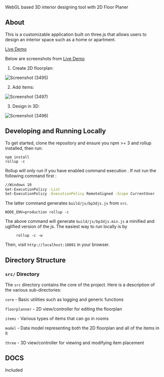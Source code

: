 WebGL based 3D interior designing tool with 2D Floor Planer
## About
This is a customizable application built on three.js that allows users to design an interior space such as a home or apartment.

[Live Demo](http://amitukind.com/projects/architect3d/)




 Below are screenshots from  [Live Demo](http://amitukind.com/projects/architect3d/)

1) Create 2D floorplan:
   
![Screenshot (3495)](https://github.com/animesh911002/3D-iNterium/assets/110716218/c875496a-ef95-4958-a913-f98b317ea4e3)


2) Add items:

![Screenshot (3497)](https://github.com/animesh911002/3D-iNterium/assets/110716218/535327ce-a418-4c05-9f33-c30cc777805d)

3) Design in 3D:

![Screenshot (3496)](https://github.com/animesh911002/3D-iNterium/assets/110716218/74ee08f8-3f87-4847-9490-f8e9b8fdeb17)


## Developing and Running Locally

To get started, clone the repository and ensure you npm >= 3 and rollup installed, then run:

    npm install
    rollup -c

Rollup will only run if you have enabled command execution . If not run the following command first :
```bash
//Windows 10
Get-ExecutionPolicy -List
Set-ExecutionPolicy -ExecutionPolicy RemoteSigned -Scope CurrentUser
```
The latter command generates `build/js/bp3djs.js` from `src`. 

```
NODE_ENV=production rollup -c
```

The above command will generate `build/js/bp3djs.min.js` a minified and uglified version of the js. The easiest way to run locally is by

```
     rollup -c -w
```
Then, visit `http://localhost:10001` in your browser.


## Directory Structure

### `src/` Directory

The `src` directory contains the core of the project. Here is a description of the various sub-directories:

`core` - Basic utilities such as logging and generic functions

`floorplanner` - 2D view/controller for editing the floorplan

`items` - Various types of items that can go in rooms

`model` - Data model representing both the 2D floorplan and all of the items in it

`three` - 3D view/controller for viewing and modifying item placement


## DOCS ##
Included




